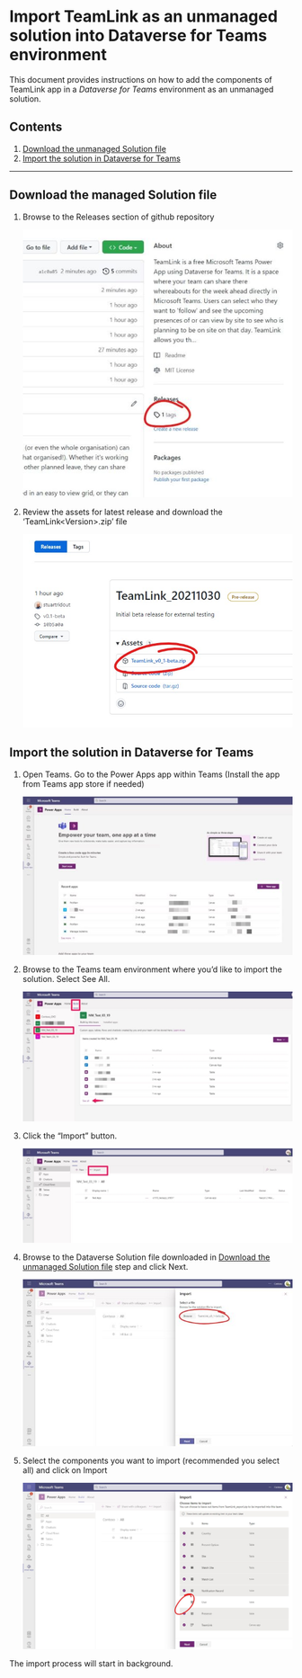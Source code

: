﻿# Import TeamLink as an unmanaged solution into Dataverse for Teams environment 

This document provides instructions on how to add the components of TeamLink app in a *Dataverse for Teams* environment as an unmanaged solution.  


## Contents 

1. [Download the unmanaged Solution file](images/#p1)
1. [Import the solution in Dataverse for Teams](images/#p2)
---

## Download the managed Solution file<a name="p1"></a>

1. Browse to the Releases section of github repository 

   ![](./images/01.jpeg)

1. Review the assets for latest release and download the ‘TeamLink\<Version>.zip’ file 

   ![](images/02.jpeg)

## Import the solution in Dataverse for Teams<a name="p2"></a>

1. Open Teams. Go to the Power Apps app within Teams (Install the app from Teams app store if needed) 

   ![](images/03.jpeg)

1. Browse to the Teams team environment where you’d like to import the solution. Select See All. 

   ![](images/04.jpeg)

1. Click the “Import” button. 

   ![](images/05.jpeg)

1. Browse to the Dataverse Solution file downloaded in [Download the unmanaged Solution file](images/#p1) step and click Next. 

   ![](images/06.jpeg)

1. Select the components you want to import (recommended you select all) and click on Import 

   ![](images/07.jpeg)

The import process will start in background.
